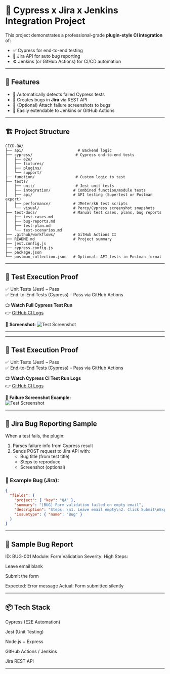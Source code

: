 # 🚀 Cypress x Jira x Jenkins Integration Project

This project demonstrates a professional-grade **plugin-style CI integration** of:
- ✅ Cypress for end-to-end testing
- 🐞 Jira API for auto bug reporting
- ⚙️ Jenkins (or GitHub Actions) for CI/CD automation

---

## 🧩 Features

- 🧪 Automatically detects failed Cypress tests  
- 🐛 Creates bugs in **Jira** via REST API  
- 📸 (Optional) Attach failure screenshots to bugs  
- 🔧 Easily extendable to Jenkins or GitHub Actions

---

## 🏗️ Project Structure

```
CICD-QA/
├── api/                        # Backend logic
├── cypress/                   # Cypress end-to-end tests
│   ├── e2e/
│   ├── fixtures/
│   ├── plugins/
│   └── support/
├── function/                  # Custom logic to test
├── tests/
│   ├── unit/                  # Jest unit tests
│   ├── integration/          # Combined function/module tests
│   ├── api/                  # API testing (Supertest or Postman export)
│   ├── performance/          # JMeter/k6 test scripts
│   └── visual/               # Percy/Cypress screenshot snapshots
├── test-docs/                # Manual test cases, plans, bug reports
│   ├── test-cases.md
│   ├── bug-reports.md
│   ├── test-plan.md
│   └── test-scenarios.md
├── .github/workflows/        # GitHub Actions CI
├── README.md                 # Project summary
├── jest.config.js
├── cypress.config.js
├── package.json
└── postman_collection.json   # Optional: API tests in Postman format

```
---

## 🧪 Test Execution Proof

✅ Unit Tests (Jest) – Pass  
✅ End-to-End Tests (Cypress) – Pass via GitHub Actions

📺 **Watch Full Cypress Test Run**  
👉 [GitHub CI Logs](https://github.com/iamxerrycan/CICD-QA/actions)

📸 **Screenshot:**
![Test Screenshot](./cypress/screenshots/form.cy.js/test-run.png)

---


---

## 🧪 Test Execution Proof

✅ Unit Tests (Jest) – Pass  
✅ End-to-End Tests (Cypress) – Pass via GitHub Actions

📺 **Watch Cypress CI Test Run Logs**  
👉 [GitHub CI Logs](https://github.com/iamxerrycan/CICD-QA/actions)

📸 **Failure Screenshot Example:**  
![Test Screenshot](./cypress/screenshots/form.cy.js/test-run.png)

---

## 🐞 Jira Bug Reporting Sample

When a test fails, the plugin:

1. Parses failure info from Cypress result
2. Sends POST request to Jira API with:
   - Bug title (from test title)
   - Steps to reproduce
   - Screenshot (optional)

### 🔗 Example Bug (Jira):
```json
{
  "fields": {
    "project": { "key": "QA" },
    "summary": "[BUG] Form validation failed on empty email",
    "description": "Steps: \n1. Leave email empty\n2. Click Submit\nExpected: Error shown\nActual: Form submitted silently.",
    "issuetype": { "name": "Bug" }
  }
}

```

---

## 🐛 Sample Bug Report
ID: BUG-001
Module: Form Validation
Severity: High
Steps:

Leave email blank

Submit the form

Expected: Error message
Actual: Form submitted silently

---

## 📦 Tech Stack
Cypress (E2E Automation)

Jest (Unit Testing)

Node.js + Express

GitHub Actions / Jenkins

Jira REST API

---